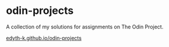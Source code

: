 # odin-projects
A collection of my solutions for assignments on The Odin Project.

[edyth-k.github.io/odin-projects](https://edyth-k.github.io/odin-projects/)

